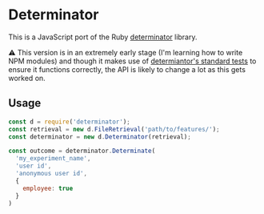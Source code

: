 # Determinator

This is a JavaScript port of the Ruby [determinator](https://github.com/deliveroo/determinator) library.

⚠️ This version is in an extremely early stage (I'm learning how to write NPM modules) and though it makes use of [determiantor's standard tests](https://github.com/deliveroo/determinator-standard-tests) to ensure it functions correctly, the API is likely to change a lot as this gets worked on.

## Usage

```js
const d = require('determinator');
const retrieval = new d.FileRetrieval('path/to/features/');
const determinator = new d.Determinator(retrieval);

const outcome = determinator.Determinate(
  'my_experiment_name',
  'user id',
  'anonymous user id',
  {
    employee: true
  }
)
```
